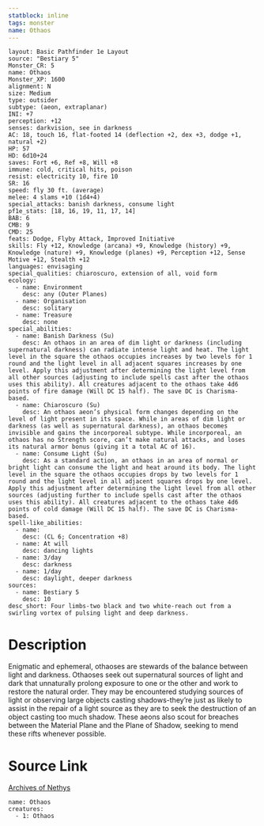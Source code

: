 ```yaml
---
statblock: inline
tags: monster
name: Othaos
---
```

```statblock
layout: Basic Pathfinder 1e Layout
source: "Bestiary 5"
Monster_CR: 5
name: Othaos
Monster_XP: 1600
alignment: N
size: Medium
type: outsider
subtype: (aeon, extraplanar)
INI: +7
perception: +12
senses: darkvision, see in darkness
AC: 18, touch 16, flat-footed 14 (deflection +2, dex +3, dodge +1, natural +2)
HP: 57
HD: 6d10+24
saves: Fort +6, Ref +8, Will +8
immune: cold, critical hits, poison
resist: electricity 10, fire 10
SR: 16
speed: fly 30 ft. (average)
melee: 4 slams +10 (1d4+4)
special_attacks: banish darkness, consume light
pf1e_stats: [18, 16, 19, 11, 17, 14]
BAB: 6
CMB: 9
CMD: 25
feats: Dodge, Flyby Attack, Improved Initiative
skills: Fly +12, Knowledge (arcana) +9, Knowledge (history) +9, Knowledge (nature) +9, Knowledge (planes) +9, Perception +12, Sense Motive +12, Stealth +12
languages: envisaging
special_qualities: chiaroscuro, extension of all, void form
ecology:
  - name: Environment
    desc: any (Outer Planes)
  - name: Organisation
    desc: solitary
  - name: Treasure
    desc: none
special_abilities:
  - name: Banish Darkness (Su)
    desc: An othaos in an area of dim light or darkness (including supernatural darkness) can radiate intense light and heat. The light level in the square the othaos occupies increases by two levels for 1 round and the light level in all adjacent squares increases by one level. Apply this adjustment after determining the light level from all other sources (adjusting to include spells cast after the othaos uses this ability). All creatures adjacent to the othaos take 4d6 points of fire damage (Will DC 15 half). The save DC is Charisma-based.
  - name: Chiaroscuro (Su)
    desc: An othaos aeon’s physical form changes depending on the level of light present in its space. While in areas of dim light or darkness (as well as supernatural darkness), an othaos becomes invisible and gains the incorporeal subtype. While incorporeal, an othaos has no Strength score, can’t make natural attacks, and loses its natural armor bonus (giving it a total AC of 16).
  - name: Consume Light (Su)
    desc: As a standard action, an othaos in an area of normal or bright light can consume the light and heat around its body. The light level in the square the othaos occupies drops by two levels for 1 round and the light level in all adjacent squares drops by one level. Apply this adjustment after determining the light level from all other sources (adjusting further to include spells cast after the othaos uses this ability). All creatures adjacent to the othaos take 4d6 points of cold damage (Will DC 15 half). The save DC is Charisma-based.
spell-like_abilities:
  - name:
    desc: (CL 6; Concentration +8)
  - name: At will
    desc: dancing lights
  - name: 3/day
    desc: darkness
  - name: 1/day
    desc: daylight, deeper darkness
sources:
  - name: Bestiary 5
    desc: 10
desc_short: Four limbs-two black and two white-reach out from a swirling vortex of pulsing light and deep darkness.
```
# Description
Enigmatic and ephemeral, othaoses are stewards of the balance between light and darkness. Othaoses seek out supernatural sources of light and dark that unnaturally prolong exposure to one or the other and work to restore the natural order. They may be encountered studying sources of light or observing large objects casting shadows-they’re just as likely to assist in the repair of a light source as they are to seek the destruction of an object casting too much shadow. These aeons also scout for breaches between the Material Plane and the Plane of Shadow, seeking to mend these rifts whenever possible.
# Source Link
[Archives of Nethys](https://aonprd.com/MonsterDisplay.aspx?ItemName=Othaos)
```encounter-table
name: Othaos
creatures:
  - 1: Othaos
```
